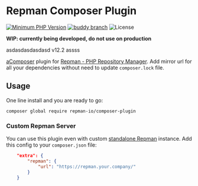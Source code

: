 # Repman Composer Plugin

[![Minimum PHP Version](https://img.shields.io/badge/php-%3E%3D%207.3-8892BF.svg)](https://php.net/)
[![buddy branch](https://app.buddy.works/repman/composer-plugin/repository/branch/master/badge.svg?token=dbd28b3ece0d16aba095b8a33d0893d15f0403fbcc285a2a1a175cc77f7c94a8 "buddy branch")](https://app.buddy.works/repman/composer-plugin/repository/branch/master)
![License](https://img.shields.io/github/license/repman-io/composer-plugin)

**WIP: currently being developed, do not use on production**

asdasdasdasdasd
v12.2
assss

[aComposer](https://getcomposer.org/) plugin for [Repman - PHP Repository Manager](https://repman.io/proxy). Add mirror url for all your dependencies without need to update `composer.lock` file.

## Usage

One line install and you are ready to go:

```shell script
composer global require repman-io/composer-plugin
```

### Custom Repman Server

You can use this plugin even with custom [standalone Repman](https://repman.io/standalone) instance. Add this config to your `composer.json` file:

```json
    "extra": {
        "repman": {
            "url": "https://repman.your.company/"
        }
    }
```
